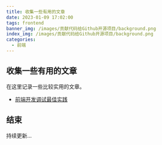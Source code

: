 ```yaml
---
title: 收集一些有用的文章
date: 2023-01-09 17:02:00
tags: frontend   
banner_img: /images/贡献代码给Github开源项目/background.png
index_img: /images/贡献代码给Github开源项目/background.png
categories: 
  - 前端 
---
```


## 收集一些有用的文章  

在这里记录一些比较实用的文章。   

- [前端开发调试最佳实践](https://zhuanlan.zhihu.com/p/460238207)  

## 结束  

持续更新...  